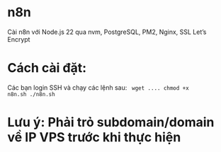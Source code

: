 # n8n
Cài n8n với Node.js 22 qua nvm, PostgreSQL, PM2, Nginx, SSL Let’s Encrypt
# Cách cài đặt:
Các bạn login SSH và chạy các lệnh sau:
<code>
wget ....
chmod +x n8n.sh
./n8n.sh
</code>
# Lưu ý: Phải trỏ subdomain/domain về IP VPS trước khi thực hiện
